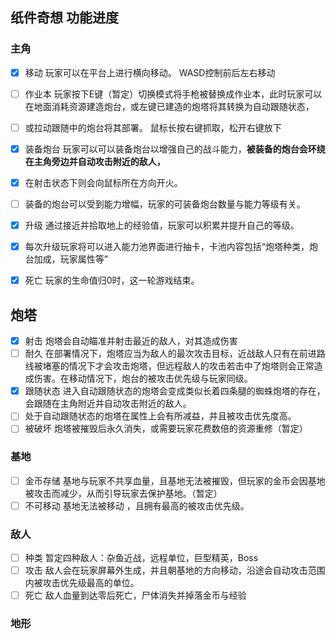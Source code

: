 ## 纸件奇想 功能进度

### 主角

- [x] 移动  玩家可以在平台上进行横向移动。  WASD控制前后左右移动

- [ ] 作业本  玩家按下E键（暂定）切换模式将手枪被替换成作业本，此时玩家可以在地面消耗资源建造炮台，或左键已建造的炮塔将其转换为自动跟随状态，
- [ ] 或拉动跟随中的炮台将其部署。  鼠标长按右键抓取，松开右键放下 
- [x] 装备炮台  玩家可以可以装备炮台以增强自己的战斗能力，**被装备的炮台会环绕在主角旁边并自动攻击附近的敌人，**
- [x] 在射击状态下则会向鼠标所在方向开火。
- [ ] 装备的炮台可以受到能力增幅，玩家的可装备炮台数量与能力等级有关。
- [x] 升级  通过接近并拾取地上的经验值，玩家可以积累并提升自己的等级。
- [x] 每次升级玩家将可以进入能力池界面进行抽卡，卡池内容包括“炮塔种类，炮台加成，玩家属性等”
- [x] 死亡  玩家的生命值归0时，这一轮游戏结束。

## 炮塔

- [x] 射击 炮塔会自动瞄准并射击最近的敌人，对其造成伤害
- [ ] 耐久 在部署情况下，炮塔应当为敌人的最次攻击目标，近战敌人只有在前进路线被堵塞的情况下才会攻击炮塔，但远程敌人的攻击若击中了炮塔则会正常造成伤害。在移动情况下，炮台的被攻击优先级与玩家同级。
- [x] 跟随状态 进入自动跟随状态的炮塔会变成类似长着四条腿的蜘蛛炮塔的存在，会跟随在主角附近并自动攻击附近的敌人。
- [ ] 处于自动跟随状态的炮塔在属性上会有所减益，并且被攻击优先度高。
- [ ] 被破坏 炮塔被摧毁后永久消失，或需要玩家花费数倍的资源重修（暂定）

### 基地

- [ ] 金币存储 基地与玩家不共享血量，且基地无法被摧毁，但玩家的金币会因基地被攻击而减少，从而引导玩家去保护基地。（暂定）
- [ ] 不可移动 基地无法被移动 ，且拥有最高的被攻击优先级。

### 敌人

- [ ] 种类 暂定四种敌人：杂鱼近战，远程单位，巨型精英，Boss
- [ ] 攻击 敌人会在玩家屏幕外生成，并且朝基地的方向移动，沿途会自动攻击范围内被攻击优先级最高的单位。
- [ ] 死亡 敌人血量到达零后死亡，尸体消失并掉落金币与经验

### 地形